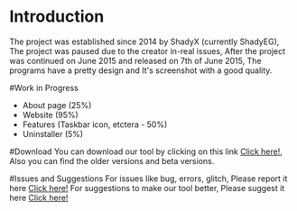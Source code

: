 # Introduction
The project was established since 2014 by ShadyX (currently ShadyEG), The project was paused due to the creator in-real issues, After the project was continued on June 2015 and released on 7th of June 2015, The programs have a pretty design and It's screenshot with a good quality.

#Work in Progress
* About page (25%)
* Website (95%)
* Features (Taskbar icon, etctera - 50%)
* Uninstaller (5%)

#Download
You can download our tool by clicking on this link [Click here!](https://www.github.com/ShadyEG/SykesScreenCapture/releases), Also you can find the older versions and beta versions.

#Issues and Suggestions
For issues like bug, errors, glitch, Please report it here [Click here!](https://github.com/ShadyEG/SykesScreenCapture/issues)
For suggestions to make our tool better, Please suggest it here [Click here!](https://github.com/ShadyEG/SykesScreenCapture/pulls)
